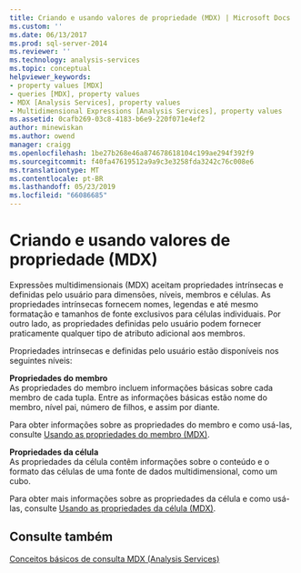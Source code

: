 ```yaml
---
title: Criando e usando valores de propriedade (MDX) | Microsoft Docs
ms.custom: ''
ms.date: 06/13/2017
ms.prod: sql-server-2014
ms.reviewer: ''
ms.technology: analysis-services
ms.topic: conceptual
helpviewer_keywords:
- property values [MDX]
- queries [MDX], property values
- MDX [Analysis Services], property values
- Multidimensional Expressions [Analysis Services], property values
ms.assetid: 0cafb269-03c8-4183-b6e9-220f071e4ef2
author: minewiskan
ms.author: owend
manager: craigg
ms.openlocfilehash: 1be27b268e46a874678618104c199ae294f392f9
ms.sourcegitcommit: f40fa47619512a9a9c3e3258fda3242c76c008e6
ms.translationtype: MT
ms.contentlocale: pt-BR
ms.lasthandoff: 05/23/2019
ms.locfileid: "66086685"
---
```

# <a name="creating-and-using-property-values-mdx"></a>Criando e usando valores de propriedade (MDX)
  Expressões multidimensionais (MDX) aceitam propriedades intrínsecas e definidas pelo usuário para dimensões, níveis, membros e células. As propriedades intrínsecas fornecem nomes, legendas e até mesmo formatação e tamanhos de fonte exclusivos para células individuais. Por outro lado, as propriedades definidas pelo usuário podem fornecer praticamente qualquer tipo de atributo adicional aos membros.  
  
 Propriedades intrínsecas e definidas pelo usuário estão disponíveis nos seguintes níveis:  
  
 **Propriedades do membro**  
 As propriedades do membro incluem informações básicas sobre cada membro de cada tupla. Entre as informações básicas estão nome do membro, nível pai, número de filhos, e assim por diante.  
  
 Para obter informações sobre as propriedades do membro e como usá-las, consulte [Usando as propriedades do membro &#40;MDX&#41;](multidimensional-models/mdx/mdx-member-properties.md).  
  
 **Propriedades da célula**  
 As propriedades da célula contêm informações sobre o conteúdo e o formato das células de uma fonte de dados multidimensional, como um cubo.  
  
 Para obter mais informações sobre as propriedades da célula e como usá-las, consulte [Usando as propriedades da célula &#40;MDX&#41;](multidimensional-models/mdx/mdx-cell-properties-using-cell-properties.md).  
  
## <a name="see-also"></a>Consulte também  
 [Conceitos básicos de consulta MDX &#40;Analysis Services&#41;](multidimensional-models/mdx/mdx-query-fundamentals-analysis-services.md)  
  
  
